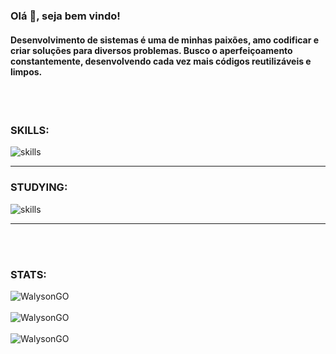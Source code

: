 <h3 align="left">Olá 👋, seja bem vindo! </h3>
<h4 align="left">Desenvolvimento de sistemas é uma de minhas paixões, amo codificar e criar soluções para diversos problemas. Busco o aperfeiçoamento constantemente, desenvolvendo cada vez mais códigos reutilizáveis e limpos.</h4>
</br>
</br>

<h3>SKILLS:</h3>
<div align="left">
<img aling="left" src="https://skillicons.dev/icons?i=html,bootstrap,materialui,css,sass,styledcomponents,ps,figma,js,ts,nodejs,express,nestjs,prisma,react,redux,vuejs,nextjs,nuxtjs,electron,docker,mongo,mysql,postgres,php,rails,wordpress,laravel,java,supabase,firebase,git,jest,github,githubactions,bash,regex,python,flask,heroku,vercel,netlify,linux,nginx,aws,cloudflare,grafana,bots,tensorflow," alt="skills" /><br>
</div>
<hr>
<h3>STUDYING:</h3>
<div align="left">
<img aling="left" src="https://skillicons.dev/icons?i=go," alt="skills" /><br>
</div>
<hr>
</br>
</br>

<h3>STATS:</h3>
<div align="left">
<img src="https://github-profile-trophy.vercel.app/?username=walysongo&theme=dracula&rank=S,S,AAA,A,SECRET" alt="WalysonGO" /><br><br>
<img src="https://github-readme-stats.vercel.app/api/top-langs/?username=anuraghazra&langs_count=8&theme=synthwave&layout=compact&locale=pt-BR" alt="WalysonGO" /><br><br>
<img src="https://github-readme-stats.vercel.app/api?username=walysongo&show_icons=true&theme=synthwave&locale=pt-BR" alt="WalysonGO" />
</div>

